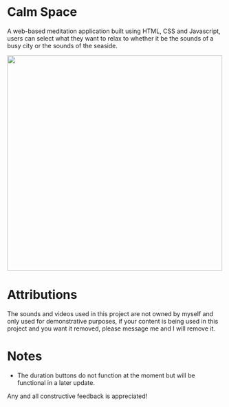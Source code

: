 # Calm Space
A web-based meditation application built using HTML, CSS and Javascript, users can select what they want to relax to whether it be the sounds of a busy city or the sounds of the seaside.

<img src="https://user-images.githubusercontent.com/78270448/147783525-80572f47-3c97-4543-9cf6-14af6f2e8ac4.png" width="500px" height="auto">

# Attributions

The sounds and videos used in this project are not owned by myself and only used for demonstrative purposes, if your content is being used in this project and you want it removed, please message me and I will remove it.

# Notes

- The duration buttons do not function at the moment but will be functional in a later update.

Any and all constructive feedback is appreciated!
